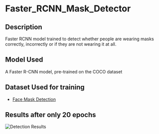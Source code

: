 # Faster_RCNN_Mask_Detector
## Description
Faster RCNN model trained to detect whether people are wearing masks correctly, incorrectly or if they are not wearing it at all.

## Model Used
A Faster R-CNN model, pre-trained on the COCO dataset

## Dataset Used for training
- [Face Mask Detection](https://www.kaggle.com/andrewmvd/face-mask-detection)

## Results after only 20 epochs
![Detection Results](./results/output.gif)